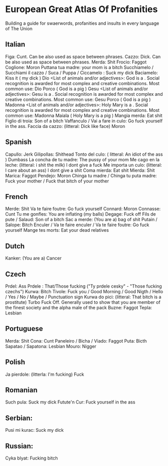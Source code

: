 # European Great Atlas Of Profanities
Building a guide for swaerwords, profanities and insults in every language of The Union

## Italian

Figa: Cunt. Can be also used as space between phrases.
Cazzo: Dick. Can be also used as space between phrases.
Merda: Shit
Frocio: Faggot
Coglione: Moron
Puttana tua madre: your mom is a bitch
Succhiamelo / Succhiami il cazzo / Suca / Puppa / Ciccamelo : Suck my dick
Baciamelo: Kiss it ( my dick )
Dio <List of animals and/or adjectives>: God is a <List>. Social recognition is awarded for most complex and creative combinations. Most common use: Dio Porco ( God is a pig )
Gesu <List of animals and/or adjectives>: Gesu is a <List>. Social recognition is awarded for most complex and creative combinations. Most common use: Gesu Porco ( God is a pig )
Madonna <List of animals and/or adjectives>: Holy Mary is a <List>. Social recognition is awarded for most complex and creative combinations. Most common use: Madonna Maiala ( Holy Mary is a pig )
Mangia merda: Eat shit
Figlio di troia: Son of a bitch
Vaffanculo / Vai a fare in culo: Go fuck yourself in the ass.
Faccia da cazzo: (litteral: Dick like face) Moron

## Spanish

Capullo: Jerk
Gilipollas: Shithead
Tonto del culo: ( litteral: An idiot of the ass ) Dumbass
La concha de tu madre: The pussy of your mom
Me cago en la leche: (litteral: i shit the milk) I dont give a fuck
Me importa un culo: (litteral: I care about an ass) I dont give a shit
Coma mierda: Eat shit
Mierda: Shit
Marica: Faggot
Pendejo: Moron
Chinga tu madre / Chinga tu puta madre: Fuck your mother / Fuck that bitch of your mother

## French
Merde: Shit
Va te faire foutre: Go fuck yourself
Connard: Moron
Connasse: Cunt
Tu me gonfles: You are inflating (my balls)
Degage: Fuck off
Fils de pute / Salaud: Son of a bitch
Sac a merde: (You are a) bag of shit
Putain / Salope: Bitch
Enculer / Va te faire enculer / Va te faire foutre: Go fuck yourself
Mange tes morts: Eat your dead relatives

## Dutch
Kanker: (You are a) Cancer

## Czech

Prdel: Ass
Prdele <Subject>: That/Those fucking <subject> ("Ty prdele cesky" - "Those fucking czechs")
Kurwa: Bitch
Tivole: Fuck you / Good Morning / Good Nigth / Hello / Yes / No / Maybe / Punctuation sign
Kurwa do pici: (litteral: That bitch is a prostitute) Turbo Fuck Off. Generally used to show that you are member of the finest society and the alpha male of the pack
Buzne: Faggot
Tepla: Lesbian

## Portuguese
Merda: Shit
Cona: Cunt
Paneleiro / Bicha / Viado: Faggot
Puta: Bicth
Sapatao / Sapatona: Lesbian
Mouro: Nigger

## Polish
Ja pierdole: (litterla: I'm fucking) Fuck

## Romanian
Such pula: Suck my dick
Futute'n Cur: Fuck yourself in the ass

## Serbian:
Pusi mi kurac: Suck my dick

## Russian:
Cyka blyat: Fucking bitch
